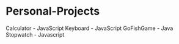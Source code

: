 # Personal-Projects
Calculator - JavaScript
Keyboard - JavaScript
GoFishGame - Java
Stopwatch - Javascript
